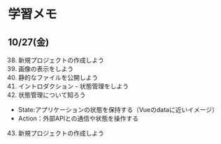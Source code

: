 # 学習メモ

## 10/27(金)
38. 新規プロジェクトの作成しよう
39. 画像の表示をしよう
40. 静的なファイルを公開しよう
41. イントロダクション - 状態管理をしよう
42. 状態管理について知ろう
  - State:アプリケーションの状態を保持する（Vueのdataに近いイメージ）
  - Action：外部APIとの通信や状態を操作する
43. 新規プロジェクトの作成しよう